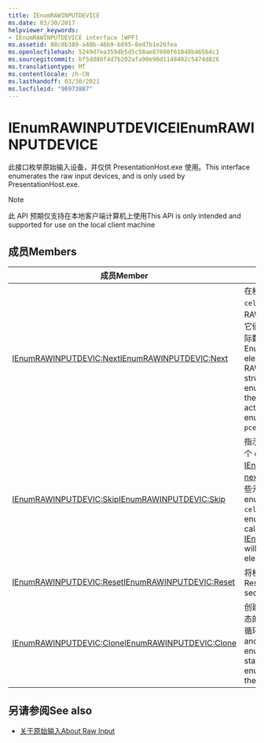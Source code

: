 ```yaml
---
title: IEnumRAWINPUTDEVICE
ms.date: 03/30/2017
helpviewer_keywords:
- IEnumRAWINPUTDEVICE interface [WPF]
ms.assetid: 88c8b389-a48b-46b9-b895-8ed7b1e26fea
ms.openlocfilehash: 5249d7ea359db5d5c58ae87600f61048b465b4c1
ms.sourcegitcommit: bf5dd80f4d7b202afa90e90d1148402c5474d826
ms.translationtype: MT
ms.contentlocale: zh-CN
ms.lasthandoff: 03/30/2021
ms.locfileid: "96973887"
---
```

# <a name="ienumrawinputdevice"></a><span data-ttu-id="7347e-102">IEnumRAWINPUTDEVICE</span><span class="sxs-lookup"><span data-stu-id="7347e-102">IEnumRAWINPUTDEVICE</span></span>
<span data-ttu-id="7347e-103">此接口枚举原始输入设备，并仅供 PresentationHost.exe 使用。</span><span class="sxs-lookup"><span data-stu-id="7347e-103">This interface enumerates the raw input devices, and is only used by PresentationHost.exe.</span></span>  
  
> [!NOTE]
> <span data-ttu-id="7347e-104">此 API 预期仅支持在本地客户端计算机上使用</span><span class="sxs-lookup"><span data-stu-id="7347e-104">This API is only intended and supported for use on the local client machine</span></span>  
  
## <a name="members"></a><span data-ttu-id="7347e-105">成员</span><span class="sxs-lookup"><span data-stu-id="7347e-105">Members</span></span>  
  
|<span data-ttu-id="7347e-106">成员</span><span class="sxs-lookup"><span data-stu-id="7347e-106">Member</span></span>|<span data-ttu-id="7347e-107">说明</span><span class="sxs-lookup"><span data-stu-id="7347e-107">Description</span></span>|  
|------------|-----------------|  
|[<span data-ttu-id="7347e-108">IEnumRAWINPUTDEVIC:Next</span><span class="sxs-lookup"><span data-stu-id="7347e-108">IEnumRAWINPUTDEVIC:Next</span></span>](ienumrawinputdevic-next.md)|<span data-ttu-id="7347e-109">在枚举器列表中枚举下一个 `celt` 元素（即 RAWINPUTDEVICE 结构），将它们和 `rgelt` 中枚举元素的实际数量返回至 `pceltFetched`。</span><span class="sxs-lookup"><span data-stu-id="7347e-109">Enumerates the next `celt` elements (that is, RAWINPUTDEVICE structures) in the enumerator's list, returning them in `rgelt` along with the actual number of enumerated elements in `pceltFetched`.</span></span>|  
|[<span data-ttu-id="7347e-110">IEnumRAWINPUTDEVIC:Skip</span><span class="sxs-lookup"><span data-stu-id="7347e-110">IEnumRAWINPUTDEVIC:Skip</span></span>](ienumrawinputdevic-skip.md)|<span data-ttu-id="7347e-111">指示枚举器跳过枚举中的下一个 `celt` 元素，以便对 [IEnumRAWINPUTDEVIC： next](ienumrawinputdevic-next.md) 的下一次调用将不返回这些元素。</span><span class="sxs-lookup"><span data-stu-id="7347e-111">Instructs the enumerator to skip the next `celt` elements in the enumeration so that the next call to [IEnumRAWINPUTDEVIC:Next](ienumrawinputdevic-next.md) will not return those elements.</span></span>|  
|[<span data-ttu-id="7347e-112">IEnumRAWINPUTDEVIC:Reset</span><span class="sxs-lookup"><span data-stu-id="7347e-112">IEnumRAWINPUTDEVIC:Reset</span></span>](ienumrawinputdevic-reset.md)|<span data-ttu-id="7347e-113">将枚举序列重置到开头。</span><span class="sxs-lookup"><span data-stu-id="7347e-113">Resets the enumeration sequence to the beginning.</span></span>|  
|[<span data-ttu-id="7347e-114">IEnumRAWINPUTDEVIC:Clone</span><span class="sxs-lookup"><span data-stu-id="7347e-114">IEnumRAWINPUTDEVIC:Clone</span></span>](ienumrawinputdevic-clone.md)|<span data-ttu-id="7347e-115">创建一个与当权枚举器相同状态的原始输入设备枚举器，以循环访问相同的列表。</span><span class="sxs-lookup"><span data-stu-id="7347e-115">Creates another raw input device enumerator with the same state as the current enumerator to iterate over the same list.</span></span>|  
  
## <a name="see-also"></a><span data-ttu-id="7347e-116">另请参阅</span><span class="sxs-lookup"><span data-stu-id="7347e-116">See also</span></span>

- [<span data-ttu-id="7347e-117">关于原始输入</span><span class="sxs-lookup"><span data-stu-id="7347e-117">About Raw Input</span></span>](/windows/desktop/inputdev/about-raw-input)
